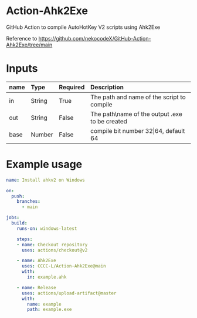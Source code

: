 # Action-Ahk2Exe
GitHub Action to compile AutoHotKey V2 scripts using Ahk2Exe

Reference to https://github.com/nekocodeX/GitHub-Action-Ahk2Exe/tree/main

# Inputs
|  name    | Type     |Required|Description |
|:-----|:-----|:-----|:-----|
|in|String|True|The path and name of the script to compile|
|out|String |False|The path\name of the output .exe to be created|
|base|Number |False|compile bit number 32\|64, default 64|

# Example usage
```yml
name: Install ahkv2 on Windows

on:
  push:
    branches:
      - main

jobs:
  build:
    runs-on: windows-latest

    steps:
    - name: Checkout repository
      uses: actions/checkout@v2

    - name: Ahk2Exe
      uses: CCCC-L/Action-Ahk2Exe@main
      with:
        in: example.ahk

    - name: Release
      uses: actions/upload-artifact@master
      with:
        name: example
        path: example.exe
```

